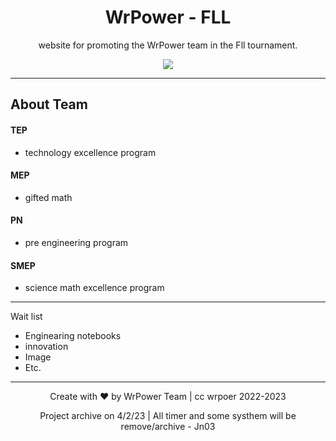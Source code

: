 <h1 align="center">WrPower - FLL</h1>

<p align="center">website for promoting the WrPower team in the Fll tournament.</p>
<p align="center">
<img src="https://media.discordapp.net/attachments/1013776869327380520/1066299445836259399/6e5e09153646f831.png?width=1193&height=671"/> </a> 
</p>

---

## About Team
#### TEP
- technology excellence program

#### MEP
- gifted math

#### PN
- pre engineering program

#### SMEP
- science math excellence program
---

Wait list

- Enginearing notebooks
- innovation
- Image
- Etc.

---
<p align="center">Create with ❤️ by WrPower Team | cc wrpoer 2022-2023</p>
<p align="center">Project archive on 4/2/23 | All timer and some systhem will be remove/archive - Jn03 </p>
